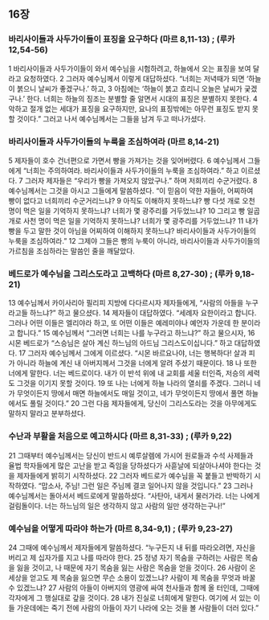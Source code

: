 ## 16장
### 바리사이들과 사두가이들이 표징을 요구하다 (마르 8,11-13) ;  (루카 12,54-56)
1 바리사이들과 사두가이들이 와서 예수님을 시험하려고, 하늘에서 오는 표징을 보여 달라고 요청하였다.
2 그러자 예수님께서 이렇게 대답하셨다. “너희는 저녁때가 되면 ‘하늘이 붉으니 날씨가 좋겠구나.’ 하고,
3 아침에는 ‘하늘이 붉고 흐리니 오늘은 날씨가 궂겠구나.’ 한다. 너희는 하늘의 징조는 분별할 줄 알면서 시대의 표징은 분별하지 못한다.
4 악하고 절개 없는 세대가 표징을 요구하지만, 요나의 표징밖에는 아무런 표징도 받지 못할 것이다.” 그러고 나서 예수님께서는 그들을 남겨 두고 떠나가셨다.
### 바리사이들과 사두가이들의 누룩을 조심하여라 (마르 8,14-21)
5 제자들이 호수 건너편으로 가면서 빵을 가져가는 것을 잊어버렸다.
6 예수님께서 그들에게 “너희는 주의하여라. 바리사이들과 사두가이들의 누룩을 조심하여라.” 하고 이르셨다.
7 그러자 제자들은 “우리가 빵을 가져오지 않았구나.” 하며 저희끼리 수군거렸다.
8 예수님께서는 그것을 아시고 그들에게 말씀하셨다. “이 믿음이 약한 자들아, 어찌하여 빵이 없다고 너희끼리 수군거리느냐?
9 아직도 이해하지 못하느냐? 빵 다섯 개로 오천 명이 먹은 일을 기억하지 못하느냐? 너희가 몇 광주리를 거두었느냐?
10 그리고 빵 일곱 개로 사천 명이 먹은 일을 기억하지 못하느냐? 너희가 몇 광주리를 거두었느냐?
11 내가 빵을 두고 말한 것이 아님을 어찌하여 이해하지 못하느냐? 바리사이들과 사두가이들의 누룩을 조심하여라.”
12 그제야 그들은 빵의 누룩이 아니라, 바리사이들과 사두가이들의 가르침을 조심하라는 말씀인 줄을 깨달았다.
### 베드로가 예수님을 그리스도라고 고백하다 (마르 8,27-30) ;  (루카 9,18-21)
13 예수님께서 카이사리아 필리피 지방에 다다르시자 제자들에게, “사람의 아들을 누구라고들 하느냐?” 하고 물으셨다.
14 제자들이 대답하였다. “세례자 요한이라고 합니다. 그러나 어떤 이들은 엘리야라 하고, 또 어떤 이들은 예레미야나 예언자 가운데 한 분이라고 합니다.”
15 예수님께서 “그러면 너희는 나를 누구라고 하느냐?” 하고 물으시자,
16 시몬 베드로가 “스승님은 살아 계신 하느님의 아드님 그리스도이십니다.” 하고 대답하였다.
17 그러자 예수님께서 그에게 이르셨다. “시몬 바르요나야, 너는 행복하다! 살과 피가 아니라 하늘에 계신 내 아버지께서 그것을 너에게 알려 주셨기 때문이다.
18 나 또한 너에게 말한다. 너는 베드로이다. 내가 이 반석 위에 내 교회를 세울 터인즉, 저승의 세력도 그것을 이기지 못할 것이다.
19 또 나는 너에게 하늘 나라의 열쇠를 주겠다. 그러니 네가 무엇이든지 땅에서 매면 하늘에서도 매일 것이고, 네가 무엇이든지 땅에서 풀면 하늘에서도 풀릴 것이다.”
20 그런 다음 제자들에게, 당신이 그리스도라는 것을 아무에게도 말하지 말라고 분부하셨다.
### 수난과 부활을 처음으로 예고하시다 (마르 8,31-33) ;  (루카 9,22)
21 그때부터 예수님께서는 당신이 반드시 예루살렘에 가시어 원로들과 수석 사제들과 율법 학자들에게 많은 고난을 받고 죽임을 당하셨다가 사흗날에 되살아나셔야 한다는 것을 제자들에게 밝히기 시작하셨다.
22 그러자 베드로가 예수님을 꼭 붙들고 반박하기 시작하였다. “맙소사, 주님! 그런 일은 주님께 결코 일어나지 않을 것입니다.”
23 그러나 예수님께서는 돌아서서 베드로에게 말씀하셨다. “사탄아, 내게서 물러가라. 너는 나에게 걸림돌이다. 너는 하느님의 일은 생각하지 않고 사람의 일만 생각하는구나!”
### 예수님을 어떻게 따라야 하는가 (마르 8,34-9,1) ;  (루카 9,23-27)
24 그때에 예수님께서 제자들에게 말씀하셨다. “누구든지 내 뒤를 따라오려면, 자신을 버리고 제 십자가를 지고 나를 따라야 한다.
25 정녕 자기 목숨을 구하려는 사람은 목숨을 잃을 것이고, 나 때문에 자기 목숨을 잃는 사람은 목숨을 얻을 것이다.
26 사람이 온 세상을 얻고도 제 목숨을 잃으면 무슨 소용이 있겠느냐? 사람이 제 목숨을 무엇과 바꿀 수 있겠느냐?
27 사람의 아들이 아버지의 영광에 싸여 천사들과 함께 올 터인데, 그때에 각자에게 그 행실대로 갚을 것이다.
28 내가 진실로 너희에게 말한다. 여기에 서 있는 이들 가운데에는 죽기 전에 사람의 아들이 자기 나라에 오는 것을 볼 사람들이 더러 있다.”
